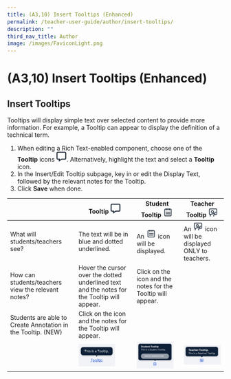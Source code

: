```yaml
---
title: (A3,10) Insert Tooltips (Enhanced)
permalink: /teacher-user-guide/author/insert-tooltips/
description: ""
third_nav_title: Author
image: /images/FaviconLight.png
---
```

<h1 id="-insert-tooltips-enhanced-">(A3,10) Insert Tooltips (Enhanced)</h1>
<h2 id="insert-tooltips">Insert Tooltips</h2>
<p>Tooltips will display simple text over selected content to provide more information. For example, a Tooltip can appear to display the definition of a technical term.</p>
<ol>
<li>When editing a Rich Text-enabled component, choose one of the <strong>Tooltip</strong> icons <img style="width:1.5rem; display: inline;" src="/images/Icons/Tooltip.svg">. Alternatively, highlight the text and select a <strong>Tooltip</strong> icon.</li>
<li>In the Insert/Edit Tooltip subpage, key in or edit the Display Text, followed by the relevant notes for the Tooltip.</li>
<li>Click <strong>Save</strong> when done.</li>
</ol>
<table>
  <thead>
    <tr>
      <th></th>
      <th>Tooltip <img style="width:1.5rem; display: inline;" src="/images/Icons/Tooltip.svg"></th>
      <th>Student Tooltip <img style="width:1.5rem; display: inline;" src="/images/Icons/StudentTooltip.svg"></th>
      <th>Teacher Tooltip <img style="width:1.5rem; display: inline;" src="/images/Icons/TeacherTooltip.svg"></th>
    </tr>
  </thead>
  <tbody>
    <tr>
      <td>What will students/teachers see?</td>
      <td>The text will be in blue and dotted underlined.</td>
      <td>An <img style="width:1.5rem; display: inline;" src="/images/Icons/StudentTooltip.svg"> icon will be displayed.</td>
      <td>An <img style="width:1.5rem; display: inline;" src="/images/Icons/TeacherTooltip.svg"> icon will be displayed ONLY to teachers.</td>
    </tr>
    <tr>
      <td>How can students/teachers view the relevant notes?</td>
      <td>Hover the cursor over the dotted underlined text and the notes for the Tooltip will appear.</td>
      <td>Click on the icon and the notes for the Tooltip will appear.</td>
      <td></td>
    </tr>
    <tr>
      <td>Students are able to Create Annotation in the Tooltip. (NEW)</td>
      <td>Click on the icon and the notes for the Tooltip will appear.</td>
      <td></td>
      <td></td>
    </tr>
    <tr>
      <td></td>
      <td><img style="width: 70%;" src="/images/2Teacher/AU-AddToolTip1.png"></td>
      <td><img style="width: 90%;" src="/images/2Teacher/AU-AddToolTip3.png"></td>
      <td><img style="width: 100%;" src="/images/2Teacher/AU-AddToolTip2.png"></td>
    </tr>
  </tbody>
</table>
